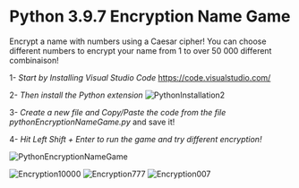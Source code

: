 # Python 3.9.7 Encryption Name Game

Encrypt a name with numbers using a Caesar cipher!
You can choose different numbers to encrypt your name from 1 to over 50 000 different combinaison! 

1- *Start by Installing Visual Studio Code* 
https://code.visualstudio.com/

2- *Then install the Python extension*
![PythonInstallation2](https://user-images.githubusercontent.com/55941045/138540105-3f652706-a6ff-4fa1-844d-0cef54604e3e.png)

3- *Create a new file and Copy/Paste the code from the file pythonEncryptionNameGame.py* and save it!

4- *Hit Left Shift + Enter to run the game and try different encryption!*

![PythonEncryptionNameGame](https://user-images.githubusercontent.com/55941045/138540904-58173339-a0f7-49db-8a65-99a21f982b78.png)


![Encryption10000](https://user-images.githubusercontent.com/55941045/138541020-b2cdab00-b4c1-4507-962a-d4035e743b53.png)
![Encryption777](https://user-images.githubusercontent.com/55941045/138541023-91053444-d289-41bc-bb81-ae53a4151f98.png)
![Encryption007](https://user-images.githubusercontent.com/55941045/138541025-49aab1d5-f3da-4388-a279-e64a762c4a8a.png)
